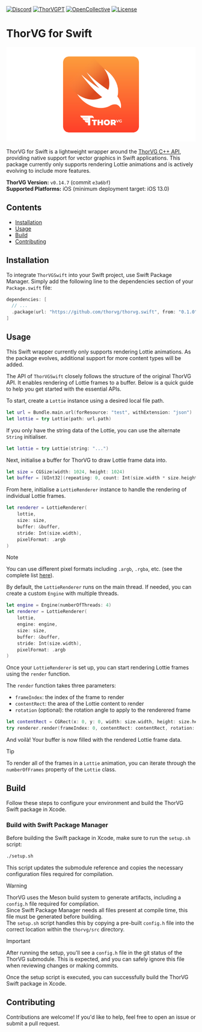 [![Discord](https://img.shields.io/badge/Community-5865f2?style=flat&logo=discord&logoColor=white)](https://discord.gg/n25xj6J6HM)
[![ThorVGPT](https://img.shields.io/badge/ThorVGPT-76A99C?style=flat&logo=openai&logoColor=white)](https://chat.openai.com/g/g-Ht3dYIwLO-thorvgpt)
[![OpenCollective](https://img.shields.io/badge/OpenCollective-84B5FC?style=flat&logo=opencollective&logoColor=white)](https://opencollective.com/thorvg)
[![License](https://img.shields.io/badge/licence-MIT-green.svg?style=flat)](LICENSE)

# ThorVG for Swift
<p align="center"> <img width="800" height="auto" src="./res/thorvg-swift-logo.png"> </p>

ThorVG for Swift is a lightweight wrapper around the [ThorVG C++ API](https://github.com/thorvg/thorvg), providing native support for vector graphics in Swift applications. This package currently only supports rendering Lottie animations and is actively evolving to include more features.

**ThorVG Version:** `v0.14.7` (commit `e3a6bf`)   
**Supported Platforms:** iOS (minimum deployment target: iOS 13.0)

## Contents
- [Installation](#installation)
- [Usage](#usage)
- [Build](#build)
- [Contributing](#contributing)

## Installation
To integrate `ThorVGSwift` into your Swift project, use Swift Package Manager. Simply add the following line to the dependencies section of your `Package.swift` file:

```swift
dependencies: [
  // ...
  .package(url: "https://github.com/thorvg/thorvg.swift", from: "0.1.0")
]
```

## Usage
This Swift wrapper currently only supports rendering Lottie animations. As the package evolves, additional support for more content types will be added.

The API of `ThorVGSwift` closely follows the structure of the original ThorVG API. It enables rendering of Lottie frames to a buffer. Below is a quick guide to help you get started with the essential APIs.

To start, create a `Lottie` instance using a desired local file path.

```swift
let url = Bundle.main.url(forResource: "test", withExtension: "json")
let lottie = try Lottie(path: url.path)
```

If you only have the string data of the Lottie, you can use the alternate `String` initialiser.

```swift
let lottie = try Lottie(string: "...")
```

Next, initialise a buffer for ThorVG to draw Lottie frame data into.

```swift
let size = CGSize(width: 1024, height: 1024)
let buffer = [UInt32](repeating: 0, count: Int(size.width * size.height))
```

From here, initialise a `LottieRenderer` instance to handle the rendering of individual Lottie frames.

```swift
let renderer = LottieRenderer(
    lottie,
    size: size,
    buffer: &buffer,
    stride: Int(size.width),
    pixelFormat: .argb
)
```

> [!NOTE]
> You can use different pixel formats including `.argb`, `.rgba`, etc. (see the complete list [here](/swift/PixelFormat.swift)).

By default, the `LottieRenderer` runs on the main thread. If needed, you can create a custom `Engine` with multiple threads.

```swift
let engine = Engine(numberOfThreads: 4)
let renderer = LottieRenderer(
    lottie,
    engine: engine,
    size: size,
    buffer: &buffer,
    stride: Int(size.width),
    pixelFormat: .argb
)
```

Once your `LottieRenderer` is set up, you can start rendering Lottie frames using the `render` function.

The `render` function takes three parameters:
- `frameIndex`: the index of the frame to render
- `contentRect`: the area of the Lottie content to render
- `rotation` (optional): the rotation angle to apply to the renderered frame

```swift
let contentRect = CGRect(x: 0, y: 0, width: size.width, height: size.height)
try renderer.render(frameIndex: 0, contentRect: contentRect, rotation: 0.0)
```

And voilà! Your buffer is now filled with the rendered Lottie frame data.

> [!TIP]
> To render all of the frames in a `Lottie` animation, you can iterate through the `numberOfFrames` property of the `Lottie` class.

## Build
Follow these steps to configure your environment and build the ThorVG Swift package in Xcode.

### Build with Swift Package Manager
Before building the Swift package in Xcode, make sure to run the `setup.sh` script:

```bash
./setup.sh
```

This script updates the submodule reference and copies the necessary configuration files required for compilation.

> [!WARNING]
> ThorVG uses the Meson build system to generate artifacts, including a `config.h` file required for compilation.    
> Since Swift Package Manager needs all files present at compile time, this file must be generated before building.   
> The `setup.sh` script handles this by copying a pre-built `config.h` file into the correct location within the `thorvg/src` directory.

> [!IMPORTANT]
> After running the setup, you'll see a `config.h` file in the git status of the ThorVG submodule. This is expected, and you can safely ignore this file when reviewing changes or making commits.

Once the setup script is executed, you can successfully build the ThorVG Swift package in Xcode.

## Contributing
Contributions are welcome! If you'd like to help, feel free to open an issue or submit a pull request.
